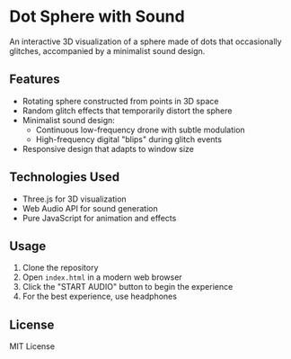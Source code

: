 # Dot Sphere with Sound

An interactive 3D visualization of a sphere made of dots that occasionally glitches, accompanied by a minimalist sound design.

## Features

- Rotating sphere constructed from points in 3D space
- Random glitch effects that temporarily distort the sphere
- Minimalist sound design:
  - Continuous low-frequency drone with subtle modulation
  - High-frequency digital "blips" during glitch events
- Responsive design that adapts to window size

## Technologies Used

- Three.js for 3D visualization
- Web Audio API for sound generation
- Pure JavaScript for animation and effects

## Usage

1. Clone the repository
2. Open `index.html` in a modern web browser
3. Click the "START AUDIO" button to begin the experience
4. For the best experience, use headphones

## License

MIT License 